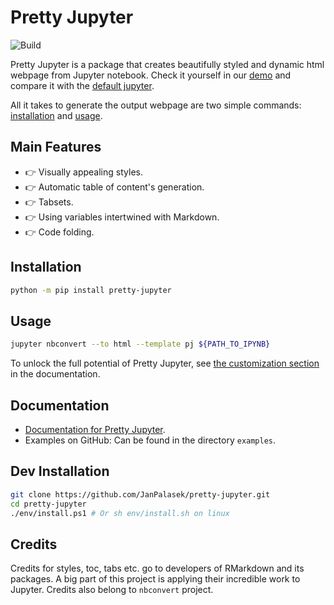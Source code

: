 # Pretty Jupyter
![Build](https://github.com/JanPalasek/pretty-jupyter/actions/workflows/ci.yml/badge.svg)

Pretty Jupyter is a package that creates beautifully styled and dynamic html webpage from Jupyter notebook. Check it yourself in our [demo](http://janpalasek.com/pretty-jupyter-example.html) and compare it with the [default jupyter](http://janpalasek.com/classic-jupyter-example.html).

All it takes to generate the output webpage are two simple commands: [installation](https://github.com/JanPalasek/pretty-jupyter#installation) and [usage](https://github.com/JanPalasek/pretty-jupyter#usage).

## Main Features

- :point_right: Visually appealing styles.
- :point_right: Automatic table of content's generation.
- :point_right: Tabsets.
- :point_right: Using variables intertwined with Markdown.
- :point_right: Code folding.

## Installation

```sh
python -m pip install pretty-jupyter
```

## Usage

```sh
jupyter nbconvert --to html --template pj ${PATH_TO_IPYNB}
```

To unlock the full potential of Pretty Jupyter, see [the customization section](https://github.com/JanPalasek/pretty-jupyter/wiki/2.-Customization) in the documentation.

## Documentation

- [Documentation for Pretty Jupyter](https://github.com/JanPalasek/pretty-jupyter/wiki).
- Examples on GitHub: Can be found in the directory `examples`.

## Dev Installation
```sh
git clone https://github.com/JanPalasek/pretty-jupyter.git
cd pretty-jupyter
./env/install.ps1 # Or sh env/install.sh on linux
```

## Credits

Credits for styles, toc, tabs etc. go to developers of RMarkdown and its packages. A big part of this project is applying their incredible work to Jupyter. Credits also belong to `nbconvert` project.
